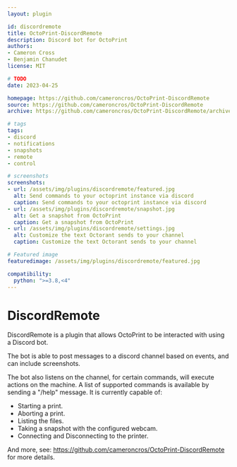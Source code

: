 ```yaml
---
layout: plugin

id: discordremote
title: OctoPrint-DiscordRemote
description: Discord bot for OctoPrint
authors:
- Cameron Cross
- Benjamin Chanudet
license: MIT

# TODO
date: 2023-04-25

homepage: https://github.com/cameroncros/OctoPrint-DiscordRemote
source: https://github.com/cameroncros/OctoPrint-DiscordRemote
archive: https://github.com/cameroncros/OctoPrint-DiscordRemote/archive/master.zip

# tags
tags:
- discord
- notifications
- snapshots
- remote
- control

# screenshots
screenshots:
- url: /assets/img/plugins/discordremote/featured.jpg
  alt: Send commands to your octoprint instance via discord
  caption: Send commands to your octoprint instance via discord
- url: /assets/img/plugins/discordremote/snapshot.jpg
  alt: Get a snapshot from OctoPrint
  caption: Get a snapshot from OctoPrint
- url: /assets/img/plugins/discordremote/settings.jpg
  alt: Customize the text Octorant sends to your channel
  caption: Customize the text Octorant sends to your channel

# Featured image
featuredimage: /assets/img/plugins/discordremote/featured.jpg

compatibility:
  python: ">=3.8,<4"
---
```


# DiscordRemote

DiscordRemote is a plugin that allows OctoPrint to be interacted with using a Discord bot.

The bot is able to post messages to a discord channel based on events, and can include screenshots.

The bot also listens on the channel, for certain commands, will execute actions on the machine.
A list of supported commands is available by sending a "/help" message.
It is currently capable of:

* Starting a print.
* Aborting a print.
* Listing the files.
* Taking a snapshot with the configured webcam.
* Connecting and Disconnecting to the printer.

And more, see: https://github.com/cameroncros/OctoPrint-DiscordRemote for more details.
